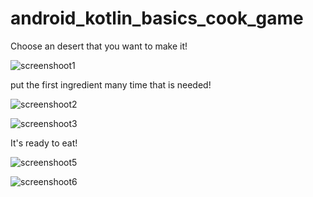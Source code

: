 # android_kotlin_basics_cook_game

Choose an desert that you want to make it!

![screenshoot1](https://user-images.githubusercontent.com/95829236/152440677-f2c1f653-5109-4150-be5a-e0b69ad777f6.png)

put the first ingredient many time that is needed!

![screenshoot2](https://user-images.githubusercontent.com/95829236/152440679-19f6b4d8-4241-4926-a39c-8153077287b9.png)

![screenshoot3](https://user-images.githubusercontent.com/95829236/152440681-76a3c271-00ed-45d4-811d-3b1a28ffe08f.png)

It's ready to eat!

![screenshoot5](https://user-images.githubusercontent.com/95829236/152440682-43849509-870a-414d-b393-fcc84f76e7f9.png)


![screenshoot6](https://user-images.githubusercontent.com/95829236/152440687-36c01cdd-a784-4ecb-ba6e-c7dd71c5ea60.png)

